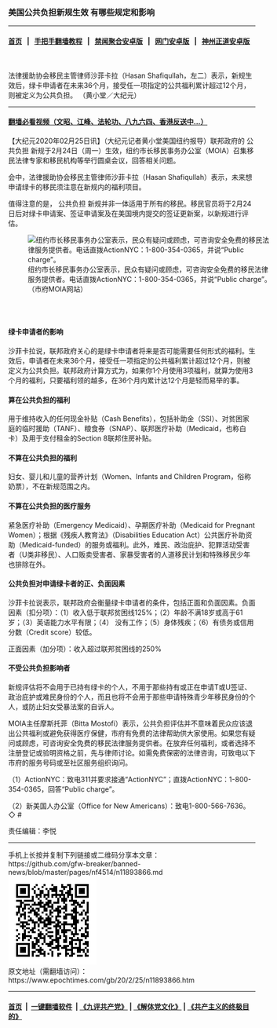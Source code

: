 ### 美国公共负担新规生效 有哪些规定和影响
------------------------

#### [首页](https://github.com/gfw-breaker/banned-news/blob/master/README.md) &nbsp;&nbsp;|&nbsp;&nbsp; [手把手翻墙教程](https://github.com/gfw-breaker/guides/wiki) &nbsp;&nbsp;|&nbsp;&nbsp; [禁闻聚合安卓版](https://github.com/gfw-breaker/bn-android) &nbsp;&nbsp;|&nbsp;&nbsp; [网门安卓版](https://github.com/oGate2/oGate) &nbsp;&nbsp;|&nbsp;&nbsp; [神州正道安卓版](https://github.com/SzzdOgate/update) 



<div><img alt="" class="aligncenter wp-post-image" src="https://i.epochtimes.com/assets/uploads/2020/02/10c2a2de2cfa95be82e9b6bb62d00f75-600x400.jpg"/>
<div class="red16 caption">
 <p>
  法律援助协会移民主管律师沙菲卡拉（Hasan Shafiqullah，左二）表示，新规生效后，绿卡申请者在未来36个月，接受任一项指定的公共福利累计超过12个月，则被定义为公共负担。 （黄小堂／大纪元）
 </p>
</div>
</div><hr/>

#### [翻墙必看视频（文昭、江峰、法轮功、八九六四、香港反送中...）](https://github.com/gfw-breaker/banned-news/blob/master/pages/link3.md)

<div><p>
 【大纪元2020年02月25日讯】（大纪元记者黄小堂美国纽约报导）联邦政府的
 <ok href="https://www.epochtimes.com/gb/tag/%E5%85%AC%E5%85%B1%E8%B4%9F%E6%8B%85.html">
  公共负担
 </ok>
 新规于2月24日（周一）生效，纽约市长移民事务办公室（MOIA）召集移民法律专家和移民机构等举行圆桌会议，回答相关问题。
</p>
<p>
 会中，法律援助协会移民主管律师沙菲卡拉（Hasan Shafiqullah）表示，未来想申请绿卡的移民须注意在新规内的福利项目。
</p>
<p>
 值得注意的是，
 <ok href="https://www.epochtimes.com/gb/tag/%E5%85%AC%E5%85%B1%E8%B4%9F%E6%8B%85.html">
  公共负担
 </ok>
 新规并非一体适用于所有的移民。移民官员将于2月24日后对绿卡申请案、签证申请案及在美国境内提交的签证更新案，以新规进行评估。
</p>
<figure class="wp-caption aligncenter" id="11893869" style="width: 500px">
 <img alt="纽约市长移民事务办公室表示，民众有疑问或顾虑，可咨询安全免费的移民法律服务提供者。电话直拨ActionNYC：1-800-354-0365，并说“Public charge”。" src="http://i.epochtimes.com/assets/uploads/2020/02/67c1218f88eff5992863b5e7df04f186-450x292.jpg"/>
 <br/><figcaption class="wp-caption-text">
  纽约市长移民事务办公室表示，民众有疑问或顾虑，可咨询安全免费的移民法律服务提供者。电话直拨ActionNYC：1-800-354-0365，并说“Public charge”。（市府MOIA网站）
 </figcaption><br/>
</figure><br/>
<h4>
 绿卡申请者的影响
</h4>
<p>
 沙菲卡拉说，联邦政府关心的是绿卡申请者将来是否可能需要任何形式的福利。生效后，申请者在未来36个月，接受任一项指定的公共福利累计超过12个月，则被定义为公共负担。联邦政府计算方式为，如果你1个月使用3项福利，就算为使用3个月的福利，只要福利领的越多，在36个月内累计达12个月是轻而易举的事。
</p>
<h4>
 算在公共负担的福利
</h4>
<p>
 用于维持收入的任何现金补贴（Cash Benefits），包括补助金（SSI）、对贫困家庭的临时援助（TANF）、粮食券（SNAP）、联邦医疗补助（Medicaid，也称白卡）及用于支付租金的Section 8联邦住房补贴。
</p>
<h4>
 不算在公共负担的福利
</h4>
<p>
 妇女、婴儿和儿童的营养计划（Women、Infants and Children Program，俗称奶票），不在新规范围之内。
</p>
<h4>
 不算在公共负担的医疗服务
</h4>
<p>
 紧急医疗补助（Emergency Medicaid）、孕期医疗补助（Medicaid for Pregnant Women）；根据《残疾人教育法》（Disabilities Education Act）公共医疗补助资助（Medicaid-funded）的服务或福利。此外，难民、政治庇护、犯罪活动受害者（U类非移民）、人口贩卖受害者、家暴受害者的人道移民计划和特殊移民少年也排除在外。
</p>
<h4>
 公共负担对申请绿卡者的正、负面因素
</h4>
<p>
 沙菲卡拉说表示，联邦政府会衡量绿卡申请者的条件，包括正面和负面因素。负面因素（扣分项）：（1）收入低于联邦贫困线125%；（2）年龄不满18岁或高于61岁；（3）英语能力水平有限；（4） 没有工作；（5）身体残疾；（6）有债务或信用分数（Credit score）较低。
</p>
<p>
 正面因素（加分项）：收入超过联邦贫困线的250%
</p>
<h4>
 不受公共负担影响者
</h4>
<p>
 新规评估将不会用于已持有绿卡的个人，不用于那些持有或正在申请T或U签证、政治庇护或难民身份的个人，而且也将不会用于那些申请特殊青少年移民身份的个人，或防止妇女受暴法案的自诉人。
</p>
<p>
 MOIA主任摩斯托菲（Bitta Mostofi）表示，公共负担评估并不意味着民众应该退出公共福利或避免获得医疗保健，市府有免费的法律帮助供大家使用。如果您有疑问或顾虑，可咨询安全免费的移民法律服务提供者。在放弃任何福利，或者选择不注册登记或验明资格之前，先与律师讨论。如需免费保密的法律咨询，可致电以下市府的服务号码或至社区服务组织询问。
</p>
<p>
 （1）ActionNYC：致电311并要求接通“ActionNYC”；直拨ActionNYC：1-800-354-0365，回答“Public charge”。
</p>
<p>
 （2）新美国人办公室（Office for New Americans）：致电1-800-566-7636。◇ #
</p>
<p>
 责任编辑：李悦
</p>
</div>
<hr/>
手机上长按并复制下列链接或二维码分享本文章：<br/>
https://github.com/gfw-breaker/banned-news/blob/master/pages/nf4514/n11893866.md <br/>
<a href='https://github.com/gfw-breaker/banned-news/blob/master/pages/nf4514/n11893866.md'><img src='https://github.com/gfw-breaker/banned-news/blob/master/pages/nf4514/n11893866.md.png'/></a> <br/>
原文地址（需翻墙访问）：https://www.epochtimes.com/gb/20/2/25/n11893866.htm


------------------------
#### [首页](https://github.com/gfw-breaker/banned-news/blob/master/README.md) &nbsp;|&nbsp; [一键翻墙软件](https://github.com/gfw-breaker/nogfw/blob/master/README.md) &nbsp;| [《九评共产党》](https://github.com/gfw-breaker/9ping.md/blob/master/README.md#九评之一评共产党是什么) | [《解体党文化》](https://github.com/gfw-breaker/jtdwh.md/blob/master/README.md) | [《共产主义的终极目的》](https://github.com/gfw-breaker/gczydzjmd.md/blob/master/README.md)


<img src='http://gfw-breaker.win/banned-news/pages/nf4514/n11893866.md' width='0px' height='0px'/>